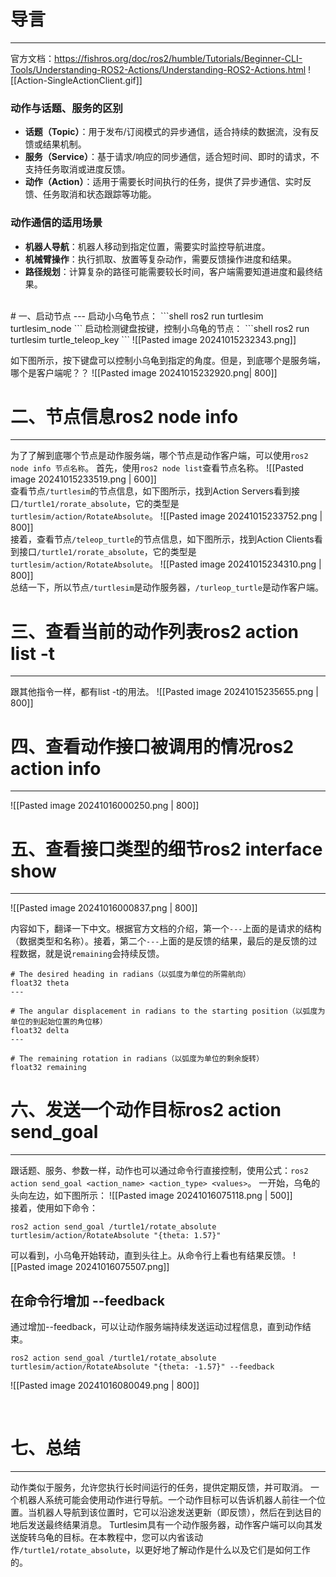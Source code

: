 # 导言
---
官方文档：https://fishros.org/doc/ros2/humble/Tutorials/Beginner-CLI-Tools/Understanding-ROS2-Actions/Understanding-ROS2-Actions.html
![[Action-SingleActionClient.gif]]
### **动作与话题、服务的区别**
- **话题（Topic）**：用于发布/订阅模式的异步通信，适合持续的数据流，没有反馈或结果机制。
- **服务（Service）**：基于请求/响应的同步通信，适合短时间、即时的请求，不支持任务取消或进度反馈。
- **动作（Action）**：适用于需要长时间执行的任务，提供了异步通信、实时反馈、任务取消和状态跟踪等功能。

### **动作通信的适用场景**
- **机器人导航**：机器人移动到指定位置，需要实时监控导航进度。
- **机械臂操作**：执行抓取、放置等复杂动作，需要反馈操作进度和结果。
- **路径规划**：计算复杂的路径可能需要较长时间，客户端需要知道进度和最终结果。
<br>
# 一、启动节点
---
启动小乌龟节点：
```shell
ros2 run turtlesim turtlesim_node
```
启动检测键盘按键，控制小乌龟的节点：
```shell
ros2 run turtlesim turtle_teleop_key
```
![[Pasted image 20241015232343.png]]

如下图所示，按下键盘可以控制小乌龟到指定的角度。但是，到底哪个是服务端，哪个是客户端呢？？
![[Pasted image 20241015232920.png| 800]]

# 二、节点信息ros2 node info
---
为了了解到底哪个节点是动作服务端，哪个节点是动作客户端，可以使用`ros2 node info 节点名称`。
首先，使用`ros2 node list`查看节点名称。
![[Pasted image 20241015233519.png | 600]]
<br>
查看节点`/turtlesim`的节点信息，如下图所示，找到Action Servers看到接口`/turtle1/rorate_absolute`，它的类型是`turtlesim/action/RotateAbsolute`。
![[Pasted image 20241015233752.png | 800]]
<br>
接着，查看节点`/teleop_turtle`的节点信息，如下图所示，找到Action Clients看到接口`/turtle1/rorate_absolute`，它的类型是`turtlesim/action/RotateAbsolute`。
![[Pasted image 20241015234310.png | 800]]
<br>
总结一下，所以节点`/turtlesim`是动作服务器，`/turleop_turtle`是动作客户端。

# 三、查看当前的动作列表ros2 action list -t
---
跟其他指令一样，都有list -t的用法。
![[Pasted image 20241015235655.png | 800]]

# 四、查看动作接口被调用的情况ros2 action info 
---
![[Pasted image 20241016000250.png | 800]]

# 五、查看接口类型的细节ros2 interface show 
---
![[Pasted image 20241016000837.png | 800]]

内容如下，翻译一下中文。根据官方文档的介绍，第一个`---`上面的是请求的结构（数据类型和名称）。接着，第二个`---`上面的是反馈的结果，最后的是反馈的过程数据，就是说`remaining`会持续反馈。
```text
# The desired heading in radians（以弧度为单位的所需航向）
float32 theta
---

# The angular displacement in radians to the starting position（以弧度为单位的到起始位置的角位移）
float32 delta
---

# The remaining rotation in radians（以弧度为单位的剩余旋转）
float32 remaining

```

# 六、发送一个动作目标ros2 action send_goal
---
跟话题、服务、参数一样，动作也可以通过命令行直接控制，使用公式：`ros2 action send_goal <action_name> <action_type> <values>`。
一开始，乌龟的头向左边，如下图所示：
![[Pasted image 20241016075118.png | 500]]
<br>
接着，使用如下命令：
```shell
ros2 action send_goal /turtle1/rotate_absolute turtlesim/action/RotateAbsolute "{theta: 1.57}"
```
可以看到，小乌龟开始转动，直到头往上。从命令行上看也有结果反馈。
![[Pasted image 20241016075507.png]]
<br>
## 在命令行增加 --feedback
通过增加--feedback，可以让动作服务端持续发送运动过程信息，直到动作结束。
```shell
ros2 action send_goal /turtle1/rotate_absolute turtlesim/action/RotateAbsolute "{theta: -1.57}" --feedback
```
![[Pasted image 20241016080049.png | 800]]

<br>

# 七、总结
---
动作类似于服务，允许您执行长时间运行的任务，提供定期反馈，并可取消。
一个机器人系统可能会使用动作进行导航。一个动作目标可以告诉机器人前往一个位置。当机器人导航到该位置时，它可以沿途发送更新（即反馈），然后在到达目的地后发送最终结果消息。
Turtlesim具有一个动作服务器，动作客户端可以向其发送旋转乌龟的目标。在本教程中，您可以内省该动作``/turtle1/rotate_absolute``，以更好地了解动作是什么以及它们是如何工作的。
